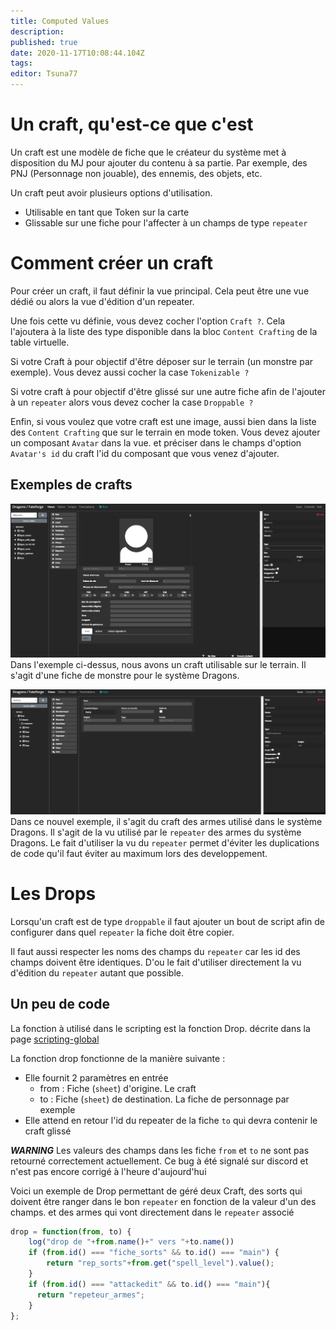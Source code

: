 ```yaml
---
title: Computed Values
description: 
published: true
date: 2020-11-17T10:08:44.104Z
tags: 
editor: Tsuna77
---
```


# Un craft, qu'est-ce que c'est

Un craft est une modèle de fiche que le créateur du système met à disposition du MJ pour ajouter du contenu à sa partie. Par exemple, des PNJ (Personnage non jouable), des ennemis, des objets, etc.

Un craft peut avoir plusieurs options d'utilisation. 
- Utilisable en tant que Token sur la carte
- Glissable sur une fiche pour l'affecter à un champs de type `repeater`

# Comment créer un craft

Pour créer un craft, il faut définir la vue principal. Cela peut être une vue dédié ou alors la vue d'édition d'un repeater.

Une fois cette vu définie, vous devez cocher l'option `Craft ?`. Cela l'ajoutera à la liste des type disponible dans la bloc `Content Crafting` de la table virtuelle.

Si votre Craft à pour objectif d'être déposer sur le terrain (un monstre par exemple). Vous devez aussi cocher la case `Tokenizable ?`

Si votre craft à pour objectif d'être glissé sur une autre fiche afin de l'ajouter à un `repeater` alors vous devez cocher la case `Droppable ?`

Enfin, si vous voulez que votre craft est une image, aussi bien dans la liste des `Content Crafting` que sur le terrain en mode token. Vous devez ajouter un composant `Avatar` dans la vue. et préciser dans le champs d'option `Avatar's id` du craft l'id du composant que vous venez d'ajouter.

## Exemples de crafts

![craft_exemple_monster.png](/medias/french/craft_exemple_monster.png)
Dans l'exemple ci-dessus, nous avons un craft utilisable sur le terrain. Il s'agit d'une fiche de monstre pour le système Dragons.

![craft_exemple_weapon.png](/medias/french/craft_exemple_weapon.png)
Dans ce nouvel exemple, il s'agit du craft des armes utilisé dans le système Dragons. Il s'agit de la vu utilisé par le `repeater` des armes du système Dragons. Le fait d'utiliser la vu du `repeater` permet d'éviter les duplications de code qu'il faut éviter au maximum lors des developpement.

# Les Drops

Lorsqu'un craft est de type `droppable` il faut ajouter un bout de script afin de configurer dans quel `repeater` la fiche doit être copier.

Il faut aussi respecter les noms des champs du `repeater` car les id des champs doivent être identiques. D'ou le fait d'utiliser directement la vu d'édition du `repeater` autant que possible.

## Un peu de code

La fonction à utilisé dans le scripting est la fonction Drop. décrite dans la page [scripting-global](/fr/system-builder/scripting/global.md)

La fonction drop fonctionne de la manière suivante :
- Elle fournit 2 paramètres en entrée
  - from : Fiche (`sheet`) d'origine. Le craft
  - to : Fiche (`sheet`) de destination. La fiche de personnage par exemple
- Elle attend en retour l'id du repeater de la fiche `to` qui devra contenir le craft glissé

**_WARNING_** Les valeurs des champs dans les fiche `from` et `to` ne sont pas retourné correctement actuellement. Ce bug à été signalé sur discord et n'est pas encore corrigé à l'heure d'aujourd'hui

Voici un exemple de Drop permettant de géré deux Craft, des sorts qui doivent être ranger dans le bon `repeater` en fonction de la valeur d'un des champs. et des armes qui vont directement dans le `repeater` associé

```javascript
drop = function(from, to) {
    log("drop de "+from.name()+" vers "+to.name())
    if (from.id() === "fiche_sorts" && to.id() === "main") {
        return "rep_sorts"+from.get("spell_level").value();
    }
    if (from.id() === "attackedit" && to.id() === "main"){
      return "repeteur_armes";
    }
};
```
